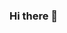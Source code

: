 ### Hi there 👋

<!--
**yugArch/yugArch** is a ✨ _special_ ✨ repository because its `README.md` (this file) appears on your GitHub profile.

Here are some ideas to get you started:
- 🔭 I’m currently working on ...
- 🌱 I’m currently learning ...
- 👯 I’m looking to collaborate on ...
- 🤔 I’m looking for help with ...
- 💬 Ask me about ...
- 📫 How to reach me: ...
- 😄 Pronouns: ...
- ⚡ Fun fact: ...
--
[![spotify-github-profile](https://spotify-github-profile.vercel.app/api/view?uid=455a04fac1fc41aa951335862bc17f70&cover_image=true&theme=default&show_offline=false&background_color=121212&interchange=false)](https://github.com/kittinan/spotify-github-profile)
